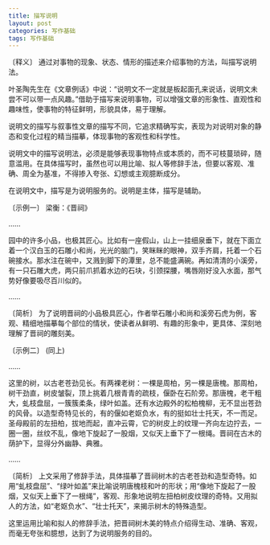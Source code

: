 ```yaml
---
title: 描写说明
layout: post
categories: 写作基础
tags: 写作基础
---
```


〔释义〕 通过对事物的现象、状态、情形的描述来介绍事物的方法，叫描写说明法。

叶圣陶先生在《文章例话》中说：“说明文不一定就是板起面孔来说话，说明文未尝不可以带一点风趣。”借助于描写来说明事物，可以增强文章的形象性、直观性和趣味性，使事物的特征鲜明，形貌具体，易于理解。

说明文的描写与叙事性文章的描写不同，它追求精确写实，表现为对说明对象的静态和变化过程的精当描摹，体现事物的客观性和科学性。

说明文中的描写说明法，必须是能够表现事物特点或本质的，而不可枝蔓琐碎，随意滥用。在具体描写时，虽然也可以用比喻、拟人等修辞手法，但要以客观、准确、周全为基准，不得掺入夸张、幻想或主观臆断成分。

在说明文中，描写是为说明服务的。说明是主体，描写是辅助。

〔示例一〕 梁衡：《晋祠》

……

园中的许多小品，也极其匠心。比如有一座假山，山上一挂细泉垂下，就在下面立着一个汉白玉的石雕小和尚，光光的脑门，笑眯眯的眼神，双手齐肩，托着一个石碗接水。那水注在碗中，又溅到脚下的潭里，总不能盛满碗。再如清清的小溪旁，有一只石雕大虎，两只前爪抓着水边的石块，引颈探腰，嘴唇刚好没入水面，那气势好像要吸尽百川似的。

……

〔简析〕 为了说明晋祠的小品极具匠心，作者举石雕小和尚和溪旁石虎为例，客观、精细地描摹每个部位的情状，使读者从鲜明、有趣的形象中，更具体、深刻地理解了晋祠的雕刻美。

〔示例二〕 (同上)

……

这里的树，以古老苍劲见长。有两裸老树：一棵是周柏，另一棵是唐槐。那周柏，树干劲直，树皮皱裂，顶上挑着几根青青的疏枝，偃卧在石阶旁。那唐槐，老干粗大，虬枝盘屈，一簇簇柔条，绿叶如盖。还有水边殿外的松柏槐柳，无不显出苍劲的风骨。以造型奇特见长的，有的偃如老妪负水，有的挺如壮士托天，不一而足。圣母殿前的左扭柏，拔地而起，直冲云霄，它的树皮上的纹理一齐向左边拧去，一圈一圈，丝纹不乱，像地下旋起了一股烟，又似天上垂下了一根绳。晋祠在古木的荫护下，显得分外幽静、典雅。

……

〔简析〕 上文采用了修辞手法，具体描摹了晋祠树木的古老苍劲和造型奇特。如用“虬枝盘屈”、“绿叶如盖”来比喻说明唐槐枝和叶的形状；用“像地下旋起了一股烟，又似天上垂下了一根绳”，客观、形象地说明左扭柏树皮纹理的奇特。又用拟人的方法，如“老妪负水”、“壮士托天”，来揭示树木的特殊造型。

这里运用比喻和拟人的修辞手法，把晋祠树木美的特点介绍得生动、准确、客观，而毫无夸张和臆想，达到了为说明服务的目的。 